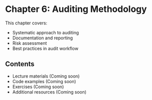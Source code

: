 # Chapter 6: Auditing Methodology

This chapter covers:

- Systematic approach to auditing
- Documentation and reporting
- Risk assessment
- Best practices in audit workflow

## Contents

- Lecture materials (Coming soon)
- Code examples (Coming soon)
- Exercises (Coming soon)
- Additional resources (Coming soon)
